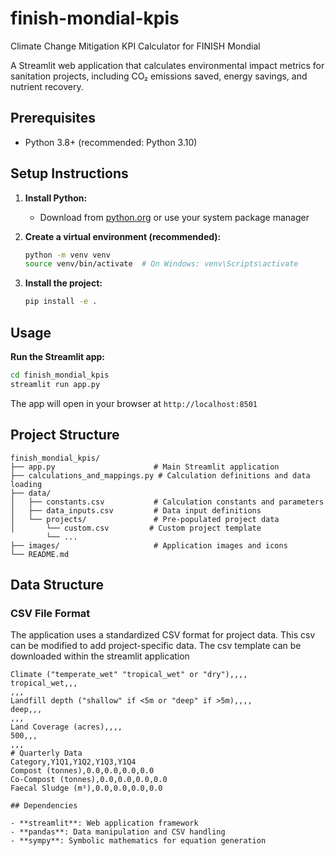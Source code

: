 # finish-mondial-kpis
Climate Change Mitigation KPI Calculator for FINISH Mondial

A Streamlit web application that calculates environmental impact metrics for sanitation projects, including CO₂ emissions saved, energy savings, and nutrient recovery.

## Prerequisites

- Python 3.8+ (recommended: Python 3.10)

## Setup Instructions

1. **Install Python:**
   - Download from [python.org](https://www.python.org/downloads/) or use your system package manager

2. **Create a virtual environment (recommended):**
   ```bash
   python -m venv venv
   source venv/bin/activate  # On Windows: venv\Scripts\activate
   ```

3. **Install the project:**
   ```bash
   pip install -e .
   ```

## Usage

**Run the Streamlit app:**
```bash
cd finish_mondial_kpis
streamlit run app.py
```

The app will open in your browser at `http://localhost:8501`

## Project Structure

```
finish_mondial_kpis/
├── app.py                      # Main Streamlit application
├── calculations_and_mappings.py # Calculation definitions and data loading
├── data/
│   ├── constants.csv           # Calculation constants and parameters
│   ├── data_inputs.csv         # Data input definitions
│   └── projects/               # Pre-populated project data
│       └── custom.csv         # Custom project template
        └── ...
├── images/                     # Application images and icons
└── README.md
```

## Data Structure

### CSV File Format
The application uses a standardized CSV format for project data. This csv can be modified to add project-specific data.
The csv template can be downloaded within the streamlit application

```
Climate ("temperate_wet" "tropical_wet" or "dry"),,,,
tropical_wet,,,
,,,
Landfill depth ("shallow" if <5m or "deep" if >5m),,,,
deep,,,
,,,
Land Coverage (acres),,,,
500,,,
,,,
# Quarterly Data
Category,Y1Q1,Y1Q2,Y1Q3,Y1Q4
Compost (tonnes),0.0,0.0,0.0,0.0
Co-Compost (tonnes),0.0,0.0,0.0,0.0
Faecal Sludge (m³),0.0,0.0,0.0,0.0

## Dependencies

- **streamlit**: Web application framework
- **pandas**: Data manipulation and CSV handling
- **sympy**: Symbolic mathematics for equation generation
